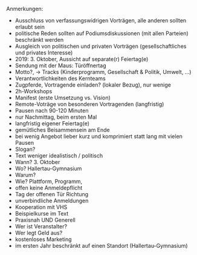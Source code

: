 Anmerkungen:
- Ausschluss von verfassungswidrigen Vorträgen, alle anderen sollten erlaubt sein
- politische Reden sollten auf Podiumsdiskussionen (mit allen Parteien) beschränkt werden
- Ausgleich von politischen und privaten Vorträgen (gesellschaftliches und privates Interesse)
- 2019: 3. Oktober, Aussicht auf separate(r) Feiertag(e)
- Sendung mit der Maus: Türöffnertag
- Motto?, -> Tracks (Kinderprogramm, Gesellschaft & Politik, Umwelt, ...)
- Verantwortlichkeiten des Kernteams
- Zugpferde, Vortragende einladen? (lokaler Bezug), nur wenige
- 2h-Workshops
- Manifest (erste Umsetzung vs. Vision)
- Remote-Voträge von besonderen Vortragenden (langfristig)
- Pausen nach 90-120 Minuten
- nur Nachmittag, beim ersten Mal
- langfristig eigener Feiertag(e)
- gemütliches Beisammensein am Ende
- bei wenig Angebot lieber kurz und komprimiert statt lang mit vielen Pausen
- Slogan?
- Text weniger idealistisch / politisch
- Wann? 3. Oktober
- Wo? Hallertau-Gymnasium
- Warum?
- Wie? Plattform, Programm,
- offen keine Anmeldepflicht
- Tag der offenen Tür Richtung
- unverbindliche Anmeldungen
- Kooperation mit VHS
- Beispielkurse im Text
- Praxisnah UND Generell
- Wer ist Veranstalter?
- Wer legt Geld aus?
- kostenloses Marketing
- im ersten Jahr beschränkt auf einen Standort (Hallertau-Gymnasium)
